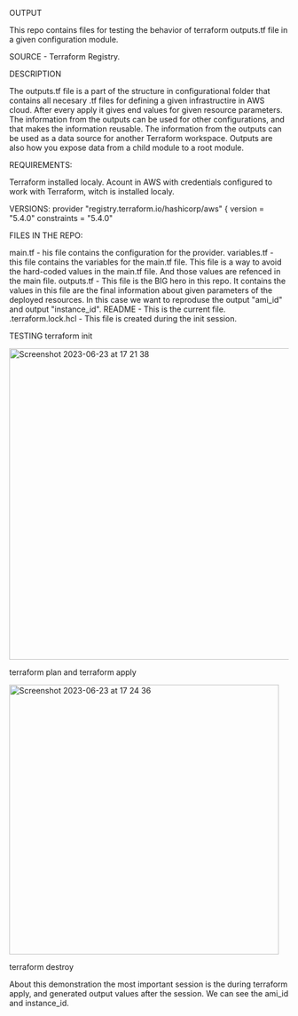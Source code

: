 OUTPUT

This repo contains files for testing the behavior of terraform outputs.tf file in a given configuration module.

SOURCE - Terraform Registry.

DESCRIPTION

The outputs.tf file is a part of the structure in configurational folder that contains all necesary .tf files for defining a given infrastructire in AWS cloud. After every apply it gives
end values for given resource parameters. The information from the outputs can be used for other configurations, and that makes the information reusable. The information from the outputs
can be used as a data source for another Terraform workspace. Outputs are also how you expose data from a child module to a root module. 

REQUIREMENTS:

Terraform installed localy.
Acount in AWS with credentials configured to work with Terraform, witch is installed localy. 

VERSIONS: 
provider "registry.terraform.io/hashicorp/aws" {
  version     = "5.4.0"
  constraints = "5.4.0"

FILES IN THE REPO:

main.tf - his file contains the configuration for the provider.
variables.tf - this file contains the variables for the main.tf file. This file is a way to avoid the hard-coded values in the main.tf file. And those values are refenced in the main file.
outputs.tf - This file is the BIG hero in this repo. It contains the values in this file are the final information about given parameters of the deployed resources. In this case we want to reproduse the output "ami_id" and output "instance_id".
README - This is the current file.
.terraform.lock.hcl - This file is created during the init session.

TESTING
terraform init





<img width="561" alt="Screenshot 2023-06-23 at 17 21 38" src="https://github.com/dbeleva-af/null_provider/assets/105104959/6254affc-a0fd-456f-9016-7af56d5aefe7">










terraform plan and terraform apply









<img width="486" alt="Screenshot 2023-06-23 at 17 24 36" src="https://github.com/dbeleva-af/null_provider/assets/105104959/bc991126-02db-4304-a3d8-3369a776ba24">










terraform destroy

About this demonstration the most important session is the during terraform apply, and generated output values after the session. We can see the ami_id and instance_id.









